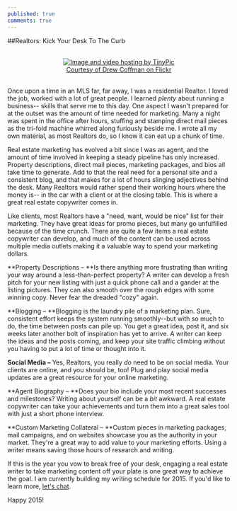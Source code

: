 ```yaml
---
published: true
comments: true
---
```



##Realtors: Kick Your Desk To The Curb<br><br>


<center><a href="http://tinypic.com?ref=25t7wox" target="_blank"><img src="http://i61.tinypic.com/25t7wox.jpg" border="0" alt="Image and video hosting by TinyPic"></a><Br>
<a href="https://www.flickr.com/photos/drewcoffman/4815205632/in/photolist-8kvbSL-6v7u9r-dNfJmV-dhBwvj-uwiZT-bbpCVP-8sTBte-4sLmMw-dwXjGV-4P9kgS-dhBKVo-4hBu4N-dhBKPw-7Lqvbq-68JDJb-cmZYC1-dhByDP-dhBhnZ-4hycTx-8XBY9H-cXaXY-3sv7z-5qLW6Z-uquyK-fg4MTo-icUzRL-dhBCth-p8qLvp-6ALgke-8qQjrm-9dJ3M3-6i5Uin-4itY68-dfBHK7-5By2zq-8C14Qr-dkd1jQ-bkAPCY-iiftRP-ALauH-9X5niu-dhBFfh-nvafDc-6zHzXB-peMD4r-3RvkeN-f7UKY8-5NiQkU-9zjvne-dhBCcs">Courtesy of Drew Coffman on Flickr</a> </center><br>


Once upon a time in an MLS far, far away, I was a residential Realtor. I loved the job, worked with a lot of great people. I learned _plenty_ about running a business-- skills that serve me to this day. One aspect I wasn't prepared for at the outset was the amount of time needed for marketing. Many a night was spent in the office after hours, stuffing and stamping direct mail pieces as the tri-fold machine whirred along furiously beside me. I wrote all my own material, as most Realtors do, so I know it can eat up a chunk of time.

Real estate marketing has evolved a bit since I was an agent, and the amount of time involved in keeping a steady pipeline has only increased. Property descriptions, direct mail pieces, marketing packages, and bios all take time to generate. Add to that the real need for a personal site and a consistent blog, and that makes for a lot of hours slinging adjectives behind the desk. Many Realtors would rather spend their working hours where the money is-- in the car with a client or at the closing table. This is where a great real estate copywriter comes in. 

Like  clients, most Realtors have a "need, want, would be nice" list for their marketing. They have great ideas for promo pieces, but many go unfulfilled because of the time crunch. There are quite a few items a real estate copywriter can develop, and much of the content can be used across multiple media outlets making it a valuable way to spend your marketing dollars.

**Property Descriptions – **Is there anything more frustrating than writing your way around a less-than-perfect property? A writer can develop a fresh pitch for your new listing with just a quick phone call and a gander at the listing pictures. They can also smooth over the rough edges with some winning copy. Never fear the dreaded "cozy" again.

**Blogging – **Blogging is the laundry pile of a marketing plan. Sure, consistent effort keeps the system running smoothly--but with so much to do, the time between posts can pile up. You get a great idea, post it, and six weeks later another bolt of inspiration has yet to arrive. A writer can keep the ideas and the posts coming, and keep your site traffic climbing without you having to put a lot of time or thought into it. 

**Social Media –** Yes, Realtors, you really _do_ need to be on social media. Your clients are online, and you should be, too! Plug and play social media updates are a great resource for your online marketing.
 
**Agent Biography – **Does your bio include your most recent successes and milestones? Writing about yourself can be a _bit_ awkward. A real estate copywriter can take your achievements and turn them into a great sales tool with just a short phone interview.
 
**Custom Marketing Collateral – **Custom pieces in marketing packages, mail campaigns, and on websites showcase you as the authority in your market. They're a great way to add value to your marketing efforts. Using a writer means saving those hours of research and writing. 


If this is the year you vow to break free of your desk, engaging a real estate writer to take marketing content off your plate is one great way to achieve the goal. I am currently building my writing schedule for 2015. If you'd like to learn more, [let's chat](mailto:belynda@belyndacianci.com).

Happy 2015!
